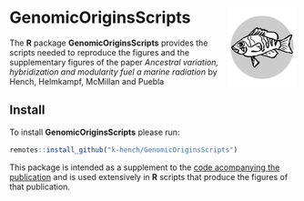 # GenomicOriginsScripts <img src="man/figures/logo.png" align="right" alt="" width="120" />

The **R** package **GenomicOriginsScripts** provides the scripts needed to reproduce
the figures and the supplementary figures of the paper
*Ancestral variation, hybridization and modularity fuel a marine radiation* by
Hench, Helmkampf, McMillan and Puebla

## Install

To install **GenomicOriginsScripts** please run:

```r
remotes::install_github("k-hench/GenomicOriginsScripts")
```

This package is intended as a supplement to the [code acompanying the publication](https://k-hench.github.io/chapter2/)
and is used extensively in **R** scripts that produce the
figures of that publication.
